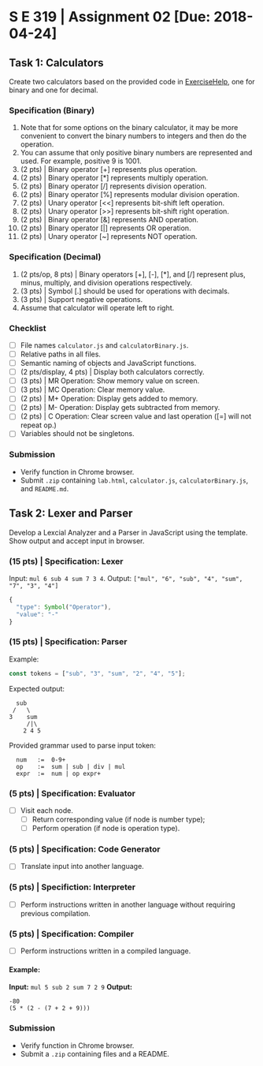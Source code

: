 # S E 319 | Assignment 02 [Due: 2018-04-24]

## Task 1: Calculators

Create two calculators based on the provided code in [ExerciseHelp](./doc/prof-help/), one for binary and one for decimal.

### Specification (Binary)
1. Note that for some options on the binary calculator, it may be more convenient to convert the binary numbers to integers and then do the operation.
2. You can assume that only positive binary numbers are represented and used. For example, positive 9 is 1001.
3. (2 pts) | Binary operator [+] represents plus operation.
4. (2 pts) | Binary operator [\*] represents multiply operation.
5. (2 pts) | Binary operator [/] represents division operation.
6. (2 pts) | Binary operator [%] represents modular division operation.
7. (2 pts) | Unary operator [<<] represents bit-shift left operation.
8. (2 pts) | Unary operator [>>] represents bit-shift right operation.
9. (2 pts) | Binary operator [&] represents AND operation.
10. (2 pts) | Binary operator [|] represents OR operation.
11. (2 pts) | Unary operator [~] represents NOT operation.

### Specification (Decimal)
1. (2 pts/op, 8 pts) | Binary operators [+], [-], [\*], and [/] represent plus, minus, multiply, and division operations respectively.
2. (3 pts) | Symbol [.] should be used for operations with decimals.
3. (3 pts) | Support negative operations.
4. Assume that calculator will operate left to right.

### Checklist
- [ ] File names ``calculator.js`` and ``calculatorBinary.js``.
- [ ] Relative paths in all files.
- [ ] Semantic naming of objects and JavaScript functions.
- [ ] (2 pts/display, 4 pts) | Display both calculators correctly.
- [ ] (3 pts) | MR Operation: Show memory value on screen.
- [ ] (3 pts) | MC Operation: Clear memory value.
- [ ] (2 pts) | M+ Operation: Display gets added to memory.
- [ ] (2 pts) | M- Operation: Display gets subtracted from memory.
- [ ] (2 pts) | C Operation: Clear screen value and last operation ([=] will not repeat op.)
- [ ] Variables should not be singletons.

### Submission
- Verify function in Chrome browser.
- Submit ``.zip`` containing ``lab.html``, ``calculator.js``, ``calculatorBinary.js``, and ``README.md``.

## Task 2: Lexer and Parser

Develop a Lexcial Analyzer and a Parser in JavaScript using the template. Show output and accept input in browser.

### (15 pts) | Specification: Lexer

Input: ``mul 6 sub 4 sum 7 3 4``.
Output: ``["mul", "6", "sub", "4", "sum", "7", "3", "4"]``

```javascript
{
  "type": Symbol("Operator"),
  "value": "-"
}
```

### (15 pts) | Specification: Parser

Example:
```javascript
const tokens = ["sub", "3", "sum", "2", "4", "5"];
```
Expected output:
```
  sub
 /   \
3    sum
     /|\
    2 4 5
```

Provided grammar used to parse input token:
```
  num   :=  0-9+
  op    :=  sum | sub | div | mul
  expr  :=  num | op expr+
```

### (5 pts) | Specification: Evaluator
- [ ] Visit each node.
  - [ ] Return corresponding value (if node is number type);
  - [ ] Perform operation (if node is operation type).

### (5 pts) | Specification: Code Generator
- [ ] Translate input into another language.

### (5 pts) | Specifiction: Interpreter
- [ ] Perform instructions written in another language without requiring previous compilation.

### (5 pts) | Specification: Compiler
- [ ] Perform instructions written in a compiled language.

#### Example:
**Input:** ``mul 5 sub 2 sum 7 2 9``
**Output:**
```
-80
(5 * (2 - (7 + 2 + 9)))
```

### Submission
- Verify function in Chrome browser.
- Submit a ``.zip`` containing files and a README.
